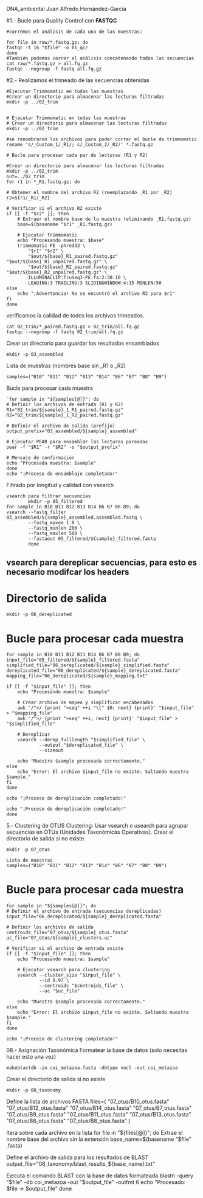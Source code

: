 DNA_ambiental
Juan Alfredo Hernández-García


#1.- Bucle para Quality Control con **FASTQC**
    
    #corremos el análisis de cada una de las muestras:

    for file in raw/*.fastq.gz; do
    fastqc -t 16 "$file" -o 01_qc/
    done
    #También podemos correr el análisis concatenando todas las secuencias
    cat raw/*.fastq.gz > all.fq.gz
    fastqc --nogroup -f fastq all.fq.gz

#2.- Realizamos el trimeado de las secuencias obtenidas

    #Ejecutar Trimmomatic en todas las muestras
    #Crear un directorio para almacenar las lecturas filtradas
    mkdir -p ../02_trim


    # Ejecutar Trimmomatic en todas las muestras
    # Crear un directorio para almacenar las lecturas filtradas
    mkdir -p ../02_trim

    #se renombraron los archivos para poder correr el bucle de trimmomatic
    rename 's/_Custom_1/_R1/; s/_Custom_2/_R2/' *.fastq.gz

    # Bucle para procesar cada par de lecturas (R1 y R2)

    #Crear un directorio para almacenar las lecturas filtradas
    mkdir -p ../02_trim
    out=../02_trim
    for r1 in *_R1.fastq.gz; do
    
    # Obtener el nombre del archivo R2 (reemplazando _R1 por _R2)
    r2=${r1/_R1/_R2}

    # Verificar si el archivo R2 existe
    if [[ -f "$r2" ]]; then
        # Extraer el nombre base de la muestra (eliminando _R1.fastq.gz)
        base=$(basename "$r1" _R1.fastq.gz)

        # Ejecutar Trimmomatic
        echo "Procesando muestra: $base"
        trimmomatic PE -phred33 \
            "$r1" "$r2" \
            "$out/${base}_R1_paired.fastq.gz" "$out/${base}_R1_unpaired.fastq.gz" \
            "$out/${base}_R2_paired.fastq.gz" "$out/${base}_R2_unpaired.fastq.gz" \
            ILLUMINACLIP:TruSeq3-PE.fa:2:30:10 \
            LEADING:3 TRAILING:3 SLIDINGWINDOW:4:15 MINLEN:50
    else
        echo "¡Advertencia! No se encontró el archivo R2 para $r1"
    fi
    done

verificamos la calidad de todos los archivos trimeados.

    cat 02_trim/*_paired.fastq.gz > 02_trim/all.fq.gz
    fastqc --nogroup -f fastq 02_trim/all.fq.gz


Crear un directorio para guardar los resultados ensamblados

    mkdir -p 03_assembled

Lista de muestras (nombres base sin _R1 o _R2)
    
    samples=("B10" "B11" "B12" "B13" "B14" "B6" "B7" "B8" "B9")

Bucle para procesar cada muestra

    ´for sample in "${samples[@]}"; do
    # Definir los archivos de entrada (R1 y R2)
    R1="02_trim/${sample}_1_R1_paired.fastq.gz"
    R2="02_trim/${sample}_1_R2_paired.fastq.gz"

    # Definir el archivo de salida (prefijo)
    output_prefix="03_assembled/${sample}_assembled"

    # Ejecutar PEAR para ensamblar las lecturas pareadas
    pear -f "$R1" -r "$R2" -o "$output_prefix"

    # Mensaje de confirmación
    echo "Procesada muestra: $sample"
    done
    echo "¡Proceso de ensamblaje completado!"
    
Filtrado por longitud y calidad con vsearch
    
    vsearch para filtrar secuencias
            mkdir -p 05_filtered
    for sample in B10 B11 B12 B13 B14 B6 B7 B8 B9; do
    vsearch --fastq_filter 03_assembled/${sample}_assembled.assembled.fastq \
            --fastq_maxee 1.0 \
            --fastq_minlen 200 \
            --fastq_maxlen 500 \
            --fastaout 05_filtered/${sample}_filtered.fasta
            done
            
## vsearch para dereplicar secuencias, para esto es necesario modifcar los headers
# Directorio de salida
    mkdir -p 06_dereplicated

# Bucle para procesar cada muestra
    for sample in B10 B11 B12 B13 B14 B6 B7 B8 B9; do
    input_file="05_filtered/${sample}_filtered.fasta"
    simplified_file="06_dereplicated/${sample}_simplified.fasta"
    dereplicated_file="06_dereplicated/${sample}_dereplicated.fasta"
    mapping_file="06_dereplicated/${sample}_mapping.txt"

    if [[ -f "$input_file" ]]; then
        echo "Procesando muestra: $sample"

        # Crear archivo de mapeo y simplificar encabezados
        awk '/^>/ {print ">seq" ++i "\t" $0; next} {print}' "$input_file" > "$mapping_file"
        awk '/^>/ {print ">seq" ++i; next} {print}' "$input_file" > "$simplified_file"

        # Dereplicar
        vsearch --derep_fulllength "$simplified_file" \
                --output "$dereplicated_file" \
                --sizeout

        echo "Muestra $sample procesada correctamente."
    else
        echo "Error: El archivo $input_file no existe. Saltando muestra $sample."
    fi
    done

    echo "¡Proceso de dereplicación completado!"

    echo "¡Proceso de dereplicación completado!"
    done

5.- Clustering de OTUS
Clustering: Usar vsearch o usearch para agrupar secuencias en OTUs (Unidades Taxonómicas Operativas).
Crear el directorio de salida si no existe

    mkdir -p 07_otus

    Lista de muestras
    samples=("B10" "B11" "B12" "B13" "B14" "B6" "B7" "B8" "B9")

# Bucle para procesar cada muestra
    for sample in "${samples[@]}"; do
    # Definir el archivo de entrada (secuencias dereplicadas)
    input_file="06_dereplicated/${sample}_dereplicated.fasta"

    # Definir los archivos de salida
    centroids_file="07_otus/${sample}_otus.fasta"
    uc_file="07_otus/${sample}_clusters.uc"

    # Verificar si el archivo de entrada existe
    if [[ -f "$input_file" ]]; then
        echo "Procesando muestra: $sample"

        # Ejecutar vsearch para clustering
        vsearch --cluster_size "$input_file" \
                --id 0.97 \
                --centroids "$centroids_file" \
                --uc "$uc_file"

        echo "Muestra $sample procesada correctamente."
    else
        echo "Error: El archivo $input_file no existe. Saltando muestra $sample."
    fi
    done

    echo "¡Proceso de clustering completado!"

08.- Asignación Taxonómica
Formatear la base de datos (solo necesitas hacer esto una vez)

    makeblastdb -in coi_metazoa.fasta -dbtype nucl -out coi_metazoa

Crear el directorio de salida si no existe
    
    mkdir -p 08_taxonomy
 
 Define la lista de archivos FASTA
files=(
  "07_otus/B10_otus.fasta"
  "07_otus/B12_otus.fasta"
  "07_otus/B14_otus.fasta"
  "07_otus/B7_otus.fasta"
  "07_otus/B9_otus.fasta"
  "07_otus/B11_otus.fasta"
  "07_otus/B13_otus.fasta"
  "07_otus/B6_otus.fasta"
  "07_otus/B8_otus.fasta"
)

Itera sobre cada archivo en la lista
    for file in "${files[@]}"; do
  Extrae el nombre base del archivo sin la extensión
      base_name=$(basename "$file" .fasta)

  Define el archivo de salida para los resultados de BLAST
      output_file="08_taxonomy/blast_results_${base_name}.txt"

   Ejecuta el comando BLAST con la base de datos formateada
      blastn -query "$file" -db coi_metazoa -out "$output_file" -outfmt 6
      echo "Procesado: $file -> $output_file"
    done
